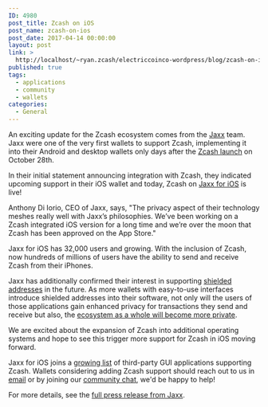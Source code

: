 ```yaml
---
ID: 4980
post_title: Zcash on iOS
post_name: zcash-on-ios
post_date: 2017-04-14 00:00:00
layout: post
link: >
  http://localhost/~ryan.zcash/electriccoinco-wordpress/blog/zcash-on-ios/
published: true
tags:
  - applications
  - community
  - wallets
categories:
  - General
---
```

<p>An exciting update for the Zcash ecosystem comes from the <a class="reference external" href="https://jaxx.io/">Jaxx</a> team. Jaxx were one of the very first wallets to support Zcash, implementing it into their Android and desktop wallets only days after the <a class="reference external" href="/blog/zcash-begins">Zcash launch</a> on October 28th.</p>
<p>In their initial statement announcing integration with Zcash, they indicated upcoming support in their iOS wallet and today, Zcash on <a class="reference external" href="https://itunes.apple.com/us/app/jaxx-blockchain-wallet/id1084514516">Jaxx for iOS</a> is live!</p>
<p>Anthony Di Iorio, CEO of Jaxx, says, "The privacy aspect of their technology meshes really well with Jaxx’s philosophies. We’ve been working on a Zcash integrated iOS version for a long time and we’re over the moon that Zcash has been approved on the App Store."</p>
<p>Jaxx for iOS has 32,000 users and growing. With the inclusion of Zcash, now hundreds of millions of users have the ability to send and receive Zcash from their iPhones.</p>
<p>Jaxx has additionally confirmed their interest in supporting <a class="reference external" href="/blog/anatomy-of-zcash">shielded addresses</a> in the future. As more wallets with easy-to-use interfaces introduce shielded addresses into their software, not only will the users of those applications gain enhanced privacy for transactions they send and receive but also, the <a class="reference external" href="/blog/shielded-ecosystem">ecosystem as a whole will become more private</a>.</p>
<p>We are excited about the expansion of Zcash into additional operating systems and hope to see this trigger more support for Zcash in iOS moving forward.</p>
<p>Jaxx for iOS joins a <a class="reference external" href="https://zcashblog.wordpress.com/zcash-gui-wallets/">growing list</a> of third-party GUI applications supporting Zcash. Wallets considering adding Zcash support should reach out to us in <a class="reference external" href="mailto:info@z.cash">email</a> or by joining our <a class="reference external" href="https://chat.zcashcommunity.com">community chat</a>, we'd be happy to help!</p>
<p>For more details, see the <a class="reference external" href="http://decentral.ca/zcash-announces-apple-app-store-approval-jaxxs-ios-platform/">full press release from Jaxx</a>.</p>
